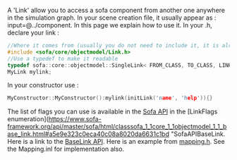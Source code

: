 A 'Link' allow you to access a sofa component from another one anywhere
in the simulation graph. In your scene creation file, it usually appear
as : input=@../component. In this page we explain how to use it. In your
.h, declare your link :

``` cpp
//Where it comes from (usually you do not need to include it, it is already included)
#include <sofa/core/objectmodel/Link.h>
//Use a typedef to make it readable
typedef sofa::core::objectmodel::SingleLink< FROM_CLASS, TO_CLASS, LINK_FLAG> MyLink;
MyLink mylink;
```

In your constructor use :

``` cpp
MyConstructor::MyConstructor():mylink(initLink('name', 'help')){}
```

The list of flags you can use is available in the [Sofa API](https://www.sofa-framework.org/api/ "SOFA API") in the [LinkFlags enumeration](https://www.sofa-framework.org/api/master/sofa/html/classsofa_1_1core_1_1objectmodel_1_1_base_link.html#a5e9e323c0eca40c08a8020da6631c1bd "SofaAPIBaseLink.
Here is a link to the [BaseLink
API](https://www.sofa-framework.org/api/master/sofa/html/classsofa_1_1core_1_1objectmodel_1_1_base_link.html). Here
is an example from [mapping.h]([https://www.sofa-framework.org/api/SOFA/_mapping_8h_source.html](https://www.sofa-framework.org/api/master/sofa/html/classsofa_1_1core_1_1_mapping.html#aae1ae4761c3febd5116b71ba53f6a42c)).
See the Mapping.inl for implementation also.

